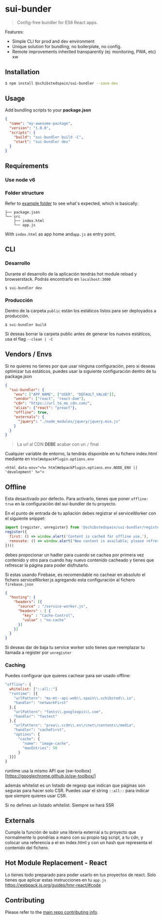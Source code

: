 # sui-bunder
> Config-free bundler for ES6 React apps.

Features:
* Simple CLI for prod and dev environment
* Unique solution for bundling; no boilerplate, no config.
* Remote improvements inherited transparently (ej: monitoring, PWA, etc)
xw

## Installation

```sh
$ npm install @schibstedspain/sui-bundler --save-dev
```

## Usage

Add bundling scripts to your **package.json**

```json
{
  "name": "my-awesome-package",
  "version": "1.0.0",
  "scripts": {
    "build": "sui-bundler build -C",
    "start": "sui-bundler dev"
  }
}
```

## Requirements

### Use node v6

### Folder structure

Refer to [example folder](./example) to see what's expected, which is basically:

```
├── package.json
└── src
    ├── index.html
    └── app.js
```

With `index.html` as app home and`app.js` as entry point.

## CLI

### Desarrollo
Durante el desarrollo de la aplicación tendrás hot module reload y browserstack. Podrás encontrarlo en `localhost:3000`
```
$ sui-bundler dev
```

### Producción
Dentro de la carpeta `public` están los estáticos listos para ser deployados a producción.

```
$ sui-bundler build
```

Si deseas borrar la carpeta public antes de generar los nuevos estáticos, usa el flag `--clean | -C`

## Vendors / Envs

Si no quieres no tienes por que usar ninguna configuración, pero si deseas optimizar tus estáticos, puedes usar la siguiente configuración dentro de tu package.json

```json
{
  "sui-bundler": {
    "env": ["APP_NAME", ["USER", "DEFAULT_VALUE"]],
    "vendor": ["react", "react-dom"],
    "cdn": "https://url_to_me_cdn.com/",
    "alias": {"react": "preact"},
    "offline": true,
    "externals": {
      "jquery": "./node_modules/jquery/jquery.min.js"
    }
  }
}
```

> La url al CDN **DEBE** acabar con un `/` final

Cualquier variable de entorno, la tendrás disponible en tu fichero index.html mediante en `htmlWebpackPlugin.options.env`

```
<html data-env="<%= htmlWebpackPlugin.options.env.NODE_ENV || 'development' %>">
```
## Offline

Esta desactivado por defecto. Para activarlo, tienes que poner `offline: true` en la configuración del sui-bundler de tu proyecto.

En el punto de entrada de tu apliación debes registrar el serviceWorker con el siguiente snippet:

```js
import {register, unregister} from '@schibstedspain/sui-bundler/registerServiceWorker'
register({
  first: () => window.alert('Content is cached for offline use.'),
  renovate: () => window.alert('New content is available; please refresh.')
})()
```

debes propocionar un hadler para cuando se cachea por primera vez contenido y otro para cuando hay nuevo contenido cacheado y tienes que refrescar la página para poder disfrutarlo.

Si estas usando Firebase, es recomendable no cachear en absoluto el fichero serviceWorker.js agregando esta configuración al fichero `firebase.json`

```json
{
  "hosting": {
    "headers": [{
      "source" : "/service-worker.js",
      "headers" : [ {
        "key" : "Cache-Control",
        "value" : "no-cache"
      }]
    }]
  }
}
```

Si deseas dar de baja tu service worker solo tienes que reemplazar tu llamada a register por `unregister`

### Caching

Puedes configurar que quieres cachear para ser usado offline:

```js
"offline": {
  whitelist: ["::all::"]
  "runtime": [{
    "urlPattern": "ms-mt--api-web\\.spain\\.schibsted\\.io",
    "handler": "networkFirst"
  },{
    "urlPattern": "fonts\\.googleapis\\.com",
    "handler": "fastest"
  },{
    "urlPattern": "prea\\.ccdn\\.es\/cnet\/contents\/media",
    "handler": "cacheFirst",
    "options": {
      "cache": {
        "name": "image-cache",
        "maxEntries": 50
      }
  }}]
}
```

runtime usa la mismo API que (sw-toolbox)[https://googlechrome.github.io/sw-toolbox/]

además whitelist es un listado de regexp que indican que páginas son seguras para hacer solo CSR. Puedes usar el string `::all::` para indicar que siempre quieres usar CSR.

Si no defines un listado whitelist. Siempre se hará SSR

## Externals

Cumple la función de subir una librería external a tu proyecto que normalmente lo pondrías a mano con su propio tag script, a tu cdn, y colocar una referencia a el en index.html y con un hash que representa el contenido del fichero.

## Hot Module Replacement - React
Lo tienes todo preparado para poder usarlo en tus proyectos de react.
Solo tienes que aplicar estas instrucciones en tu `app.js` https://webpack.js.org/guides/hmr-react/#code

## Contributing

Please refer to the [main repo contributing info](https://github.com/SUI-Components/sui/blob/master/CONTRIBUTING.md).
